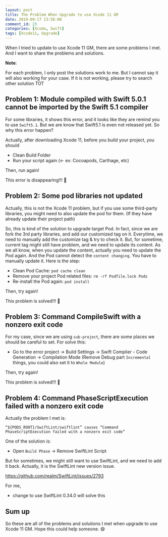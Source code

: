 ```yaml
---
layout: post
title: The Problem When Upgrade to use Xcode 11 GM
date: 2019-09-17 13:56:00
comment_id: 23
categories: [Xcode, Swift]
tags: [Xcode11, Upgrade]
---
```


When I tried to update to use Xcode 11 GM, there are some problems I met. And I want to share the problems and solutions.

**Note**:

For each problem, I only post the solutions work to me. But I cannot say it will also working for your case. If it is not working, please try to search other solution TOT

## Problem 1: Module compiled with Swift 5.0.1 cannot be imported by the Swift 5.1 compiler

For some libraries, it shows this error, and it looks like they are remind you to use `Swift5.1`. But we are know that Swift5.1 is even not released yet. So why this error happen?

Actually, after downloading Xcode 11, before you build your project, you should

- Clean Build Folder
- Run your script again (<- ex: Cocoapods, Carthage, etc)

Then, run again!

This error is disappearing!!! :tada:

## Problem 2: Some pod libraries not updated

Actually, this is not the Xcode 11 problem, but if you use some third-party libraries, you might need to also update the pod for them.
(If they have already update their project path)

So, this is kind of the solution to upgrade target Pod. In fact, since we are fork the 3rd party libraries, and add our customized tag on it. Everytime, we need to manually add the customize tag & try to check it. But, for sometime, current tag might still have problem, and we need to update its content. As we all know, when you update the content, actually you need to update the Pod again. And the Pod cannot detect the `content changing`. You have to manually update it. Here is the step:

- Clean Pod Cache: `pod cache clean`
- Remove your project Pod related files: `rm -rf Podfile.lock Pods`
- Re-install the Pod again: `pod install`

Then, try again!

This problem is solved!!! :tada:

## Problem 3: Command CompileSwift with a nonzero exit code

For my case, since we are using `sub-project`, there are some places we should be careful to set. For solve this:

- Go to the error project -> Build Settings -> Swift Complier - Code Generation -> Compilation Mode (Remove Debug part `Incremental` things, you could also set it to `Whole Module`)

Then, try again!

This problem is solved!!! :tada:

## Problem 4: Command PhaseScriptExecution failed with a nonzero exit code

Actually the problem I met is:

```shell
“${PODS_ROOT}/SwiftLint/swiftlint” causes “Command PhaseScriptExecution failed with a nonzero exit code”
```

One of the solution is:

- Open `Build Phase` -> Remove SwiftLint Script

But for sometimes, we might still want to use SwiftLint, and we need to add it back. Actually, it is the SwiftLint new version issue.

<https://github.com/realm/SwiftLint/issues/2793>

For me,

- change to use SwiftLint 0.34.0 will solve this

## Sum up

So these are all of the problems and solutions I met when upgrade to use Xcode 11 GM. Hope this could help someone. :smile:
